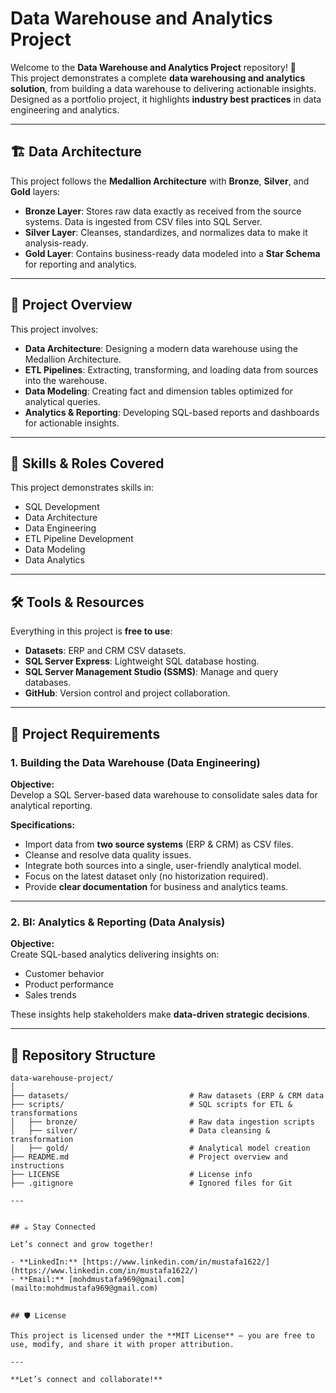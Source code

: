 # Data Warehouse and Analytics Project

Welcome to the **Data Warehouse and Analytics Project** repository! 🚀  
This project demonstrates a complete **data warehousing and analytics solution**, from building a data warehouse to delivering actionable insights. Designed as a portfolio project, it highlights **industry best practices** in data engineering and analytics.

---

## 🏗️ Data Architecture

This project follows the **Medallion Architecture** with **Bronze**, **Silver**, and **Gold** layers:

- **Bronze Layer**: Stores raw data exactly as received from the source systems. Data is ingested from CSV files into SQL Server.
- **Silver Layer**: Cleanses, standardizes, and normalizes data to make it analysis-ready.
- **Gold Layer**: Contains business-ready data modeled into a **Star Schema** for reporting and analytics.

---

## 📖 Project Overview

This project involves:

- **Data Architecture**: Designing a modern data warehouse using the Medallion Architecture.
- **ETL Pipelines**: Extracting, transforming, and loading data from sources into the warehouse.
- **Data Modeling**: Creating fact and dimension tables optimized for analytical queries.
- **Analytics & Reporting**: Developing SQL-based reports and dashboards for actionable insights.

---

## 🎯 Skills & Roles Covered

This project demonstrates skills in:

- SQL Development  
- Data Architecture  
- Data Engineering  
- ETL Pipeline Development  
- Data Modeling  
- Data Analytics  

---

## 🛠️ Tools & Resources

Everything in this project is **free to use**:

- **Datasets**: ERP and CRM CSV datasets.  
- **SQL Server Express**: Lightweight SQL database hosting.  
- **SQL Server Management Studio (SSMS)**: Manage and query databases.  
- **GitHub**: Version control and project collaboration.  

---

## 🚀 Project Requirements

### 1. Building the Data Warehouse (Data Engineering)
**Objective:**  
Develop a SQL Server-based data warehouse to consolidate sales data for analytical reporting.

**Specifications:**
- Import data from **two source systems** (ERP & CRM) as CSV files.
- Cleanse and resolve data quality issues.
- Integrate both sources into a single, user-friendly analytical model.
- Focus on the latest dataset only (no historization required).
- Provide **clear documentation** for business and analytics teams.

---

### 2. BI: Analytics & Reporting (Data Analysis)
**Objective:**  
Create SQL-based analytics delivering insights on:
- Customer behavior  
- Product performance  
- Sales trends  

These insights help stakeholders make **data-driven strategic decisions**.

---

## 📂 Repository Structure

```
data-warehouse-project/
│
├── datasets/                           # Raw datasets (ERP & CRM data
├── scripts/                            # SQL scripts for ETL & transformations
│   ├── bronze/                         # Raw data ingestion scripts
│   ├── silver/                         # Data cleansing & transformation
│   ├── gold/                           # Analytical model creation
├── README.md                           # Project overview and instructions
├── LICENSE                             # License info
├── .gitignore                          # Ignored files for Git

---


## ☕ Stay Connected

Let’s connect and grow together!  

- **LinkedIn:** [https://www.linkedin.com/in/mustafa1622/](https://www.linkedin.com/in/mustafa1622/)  
- **Email:** [mohdmustafa969@gmail.com](mailto:mohdmustafa969@gmail.com)  


## 🛡️ License

This project is licensed under the **MIT License** — you are free to use, modify, and share it with proper attribution.

---

**Let’s connect and collaborate!**
